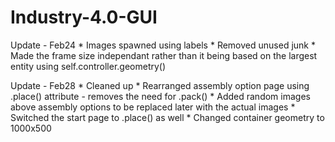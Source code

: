 # Industry-4.0-GUI

Update - Feb24
      * Images spawned using labels
      * Removed unused junk
      * Made the frame size independant rather than it being based on the largest entity using 
              self.controller.geometry()


Update - Feb28
     * Cleaned up
     * Rearranged assembly option page using .place() attribute - removes the need for .pack()
     * Added random images above assembly options to be replaced later with the actual images
     * Switched the start page to .place() as well
     * Changed container geometry to 1000x500
